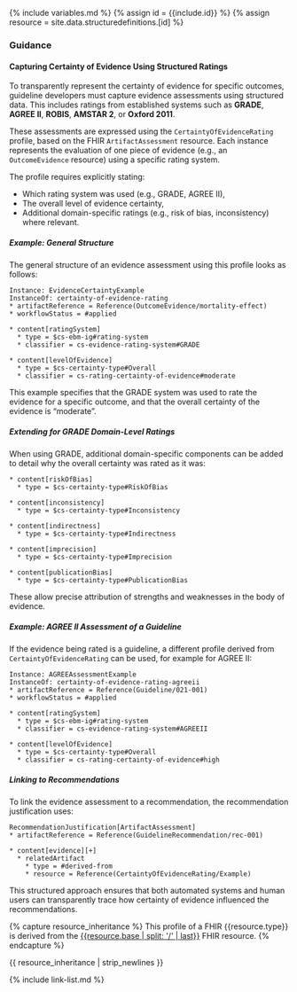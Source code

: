 {% include variables.md %}
{% assign id = {{include.id}} %}
{% assign resource = site.data.structuredefinitions.[id] %}

### Guidance

#### Capturing Certainty of Evidence Using Structured Ratings

To transparently represent the certainty of evidence for specific outcomes, guideline developers must capture evidence assessments using structured data. This includes ratings from established systems such as **GRADE**, **AGREE II**, **ROBIS**, **AMSTAR 2**, or **Oxford 2011**.

These assessments are expressed using the `CertaintyOfEvidenceRating` profile, based on the FHIR `ArtifactAssessment` resource. Each instance represents the evaluation of one piece of evidence (e.g., an `OutcomeEvidence` resource) using a specific rating system.

The profile requires explicitly stating:
- Which rating system was used (e.g., GRADE, AGREE II),
- The overall level of evidence certainty,
- Additional domain-specific ratings (e.g., risk of bias, inconsistency) where relevant.

##### Example: General Structure

The general structure of an evidence assessment using this profile looks as follows:

```
Instance: EvidenceCertaintyExample
InstanceOf: certainty-of-evidence-rating
* artifactReference = Reference(OutcomeEvidence/mortality-effect)
* workflowStatus = #applied

* content[ratingSystem]
  * type = $cs-ebm-ig#rating-system
  * classifier = cs-evidence-rating-system#GRADE

* content[levelOfEvidence]
  * type = $cs-certainty-type#Overall
  * classifier = cs-rating-certainty-of-evidence#moderate
```

This example specifies that the GRADE system was used to rate the evidence for a specific outcome, and that the overall certainty of the evidence is “moderate”.

##### Extending for GRADE Domain-Level Ratings

When using GRADE, additional domain-specific components can be added to detail why the overall certainty was rated as it was:

```
* content[riskOfBias]
  * type = $cs-certainty-type#RiskOfBias

* content[inconsistency]
  * type = $cs-certainty-type#Inconsistency

* content[indirectness]
  * type = $cs-certainty-type#Indirectness

* content[imprecision]
  * type = $cs-certainty-type#Imprecision

* content[publicationBias]
  * type = $cs-certainty-type#PublicationBias
```

These allow precise attribution of strengths and weaknesses in the body of evidence.

##### Example: AGREE II Assessment of a Guideline

If the evidence being rated is a guideline, a different profile derived from `CertaintyOfEvidenceRating` can be used, for example for AGREE II:

```
Instance: AGREEAssessmentExample
InstanceOf: certainty-of-evidence-rating-agreeii
* artifactReference = Reference(Guideline/021-001)
* workflowStatus = #applied

* content[ratingSystem]
  * type = $cs-ebm-ig#rating-system
  * classifier = cs-evidence-rating-system#AGREEII

* content[levelOfEvidence]
  * type = $cs-certainty-type#Overall
  * classifier = cs-rating-certainty-of-evidence#high
```

##### Linking to Recommendations

To link the evidence assessment to a recommendation, the recommendation justification uses:

```
RecommendationJustification[ArtifactAssessment]
* artifactReference = Reference(GuidelineRecommendation/rec-001)

* content[evidence][+]
  * relatedArtifact
    * type = #derived-from
    * resource = Reference(CertaintyOfEvidenceRating/Example)
```

This structured approach ensures that both automated systems and human users can transparently trace how certainty of evidence influenced the recommendations.




{% capture resource_inheritance %}
This profile of a FHIR {{resource.type}} is derived from the [{{resource.base | split: '/' | last}}]({{resource.base}}) FHIR resource.
{% endcapture %}

{{ resource_inheritance | strip_newlines }}

{% include link-list.md %}
